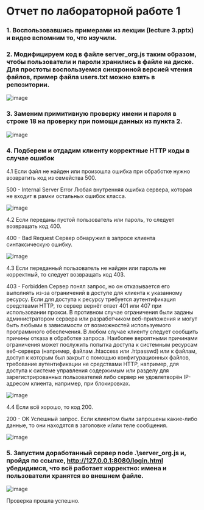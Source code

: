 # Отчет по лабораторной работе 1
### 1. Воспользовавшись примерами из лекции (lecture 3.pptx) и видео вспомним то, что изучили. 
### 2. Модифицируем код в файле server_org.js таким образом, чтобы пользователи и пароли хранились в файле на диске. Для простоты воспользуемся синхронной версией чтения файлов, пример файла users.txt можно взять в репозитории.

 ![image](https://user-images.githubusercontent.com/91749695/149932111-06b48996-905c-4cf5-a0a5-3bbf6c6110d4.png)

### 3. Заменим примитивную проверку имени и пароля в строке 18 на проверку при помощи данных из пункта 2.

 ![image](https://user-images.githubusercontent.com/91749695/149932197-c9a6d901-2c2f-4136-880e-298fc6e7bffc.png)

### 4. Подберем и отдадим клиенту корректные HTTP коды в случае ошибок
4.1 Если файл не найден или произошла ошибка при обработке нужно возвратить код из семейства 500.

500 - Internal Server Error
Любая внутренняя ошибка сервера, которая не входит в рамки остальных ошибок класса.

![image](https://user-images.githubusercontent.com/91749695/149932220-cb8d9460-4ccd-40c2-b8b7-e52daf288a50.png)

4.2 Если переданы пустой пользователь или пароль, то следует возвращать код 400.

400 - Bad Request
Сервер обнаружил в запросе клиента синтаксическую ошибку.

![image](https://user-images.githubusercontent.com/91749695/149932264-ce07aab5-0143-4c04-a3ca-7ed52648f573.png)

4.3 Если переданный пользователь не найден или пароль не корректный, то следует возвращать код 403.

403 - Forbidden
Сервер понял запрос, но он отказывается его выполнять из-за ограничений в доступе для клиента к указанному ресурсу. Если для доступа к ресурсу требуется аутентификация средствами HTTP, то сервер вернёт ответ 401 или 407 при использовании прокси. В противном случае ограничения были заданы администратором сервера или разработчиком веб-приложения и могут быть любыми в зависимости от возможностей используемого программного обеспечения. В любом случае клиенту следует сообщить причины отказа в обработке запроса. Наиболее вероятными причинами ограничения может послужить попытка доступа к системным ресурсам веб-сервера (например, файлам .htaccess или .htpasswd) или к файлам, доступ к которым был закрыт с помощью конфигурационных файлов, требование аутентификации не средствами HTTP, например, для доступа к системе управления содержимым или разделу для зарегистрированных пользователей либо сервер не удовлетворён IP-адресом клиента, например, при блокировках. 

![image](https://user-images.githubusercontent.com/91749695/149932280-7c25d20e-fd66-4dd5-b848-df5b826dbd05.png)
 
4.4 Если всё хорошо, то код 200.

200 - ОК
Успешный запрос. Если клиентом были запрошены какие-либо данные, то они находятся в заголовке и/или теле сообщения. 

![image](https://user-images.githubusercontent.com/91749695/149932292-ec0af487-e596-441d-93cd-4d3a4ebd96ea.png)

### 5. Запустим доработанный сервер node .\server_org.js и, пройдя по ссылке, http://127.0.0.1:8080/login.html убедидимся, что всё работает корректно: имена и пользователи хранятся во внешнем файле.

![image](https://user-images.githubusercontent.com/91749695/149932374-c414bed2-eae2-4e18-92ff-28682d9d2d83.png)

Проверка прошла успешно.
